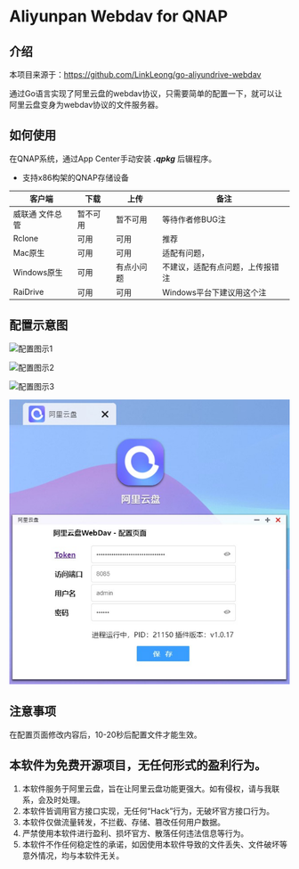 # Aliyunpan Webdav for QNAP

## 介绍
本项目来源于：https://github.com/LinkLeong/go-aliyundrive-webdav

通过Go语言实现了阿里云盘的webdav协议，只需要简单的配置一下，就可以让阿里云盘变身为webdav协议的文件服务器。

## 如何使用
在QNAP系统，通过App Center手动安装 ***.qpkg*** 后辍程序。

* 支持x86构架的QNAP存储设备

| 客户端        | 下载   |  上传  |  备注  |
| --------   | --------  | --------  |--------  |
|威联通 文件总管	|  暂不可用	 | 暂不可用	| 等待作者修BUG注  |
| Rclone	| 可用	|  可用 | 推荐| 支持各个系统注  |
| Mac原生	| 可用	|  可用 | 适配有问题，| 不建议使用注  |
| Windows原生	| 可用	| 有点小问题	| 不建议，适配有点问题，上传报错注  |
| RaiDrive	| 可用	| 可用	| Windows平台下建议用这个注  |


## 配置示意图
 
 ![配置图示1](https://cheen.cn/wp-content/uploads/2021/09/AppCenter.jpg)
 
 ![配置图示2](https://cheen.cn/wp-content/uploads/2021/09/get.jpg)
  
 ![配置图示3](https://cheen.cn/wp-content/uploads/2021/09/yes.jpg)
 
  ![配置图示4](https://github.com/iranee/qnap-aliyunpan-webdav/raw/main/show.jpg)
 
## 注意事项
在配置页面修改内容后，10-20秒后配置文件才能生效。

## 本软件为免费开源项目，无任何形式的盈利行为。
 1. 本软件服务于阿里云盘，旨在让阿里云盘功能更强大。如有侵权，请与我联系，会及时处理。
 2. 本软件皆调用官方接口实现，无任何“Hack”行为，无破坏官方接口行为。
 3. 本软件仅做流量转发，不拦截、存储、篡改任何用户数据。
 4. 严禁使用本软件进行盈利、损坏官方、散落任何违法信息等行为。
 5. 本软件不作任何稳定性的承诺，如因使用本软件导致的文件丢失、文件破坏等意外情况，均与本软件无关。
